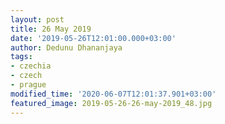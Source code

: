 ```yaml
---
layout: post
title: 26 May 2019
date: '2019-05-26T12:01:00.000+03:00'
author: Dedunu Dhananjaya
tags:
- czechia
- czech
- prague
modified_time: '2020-06-07T12:01:37.901+03:00'
featured_image: 2019-05-26-26-may-2019_48.jpg
---
```

